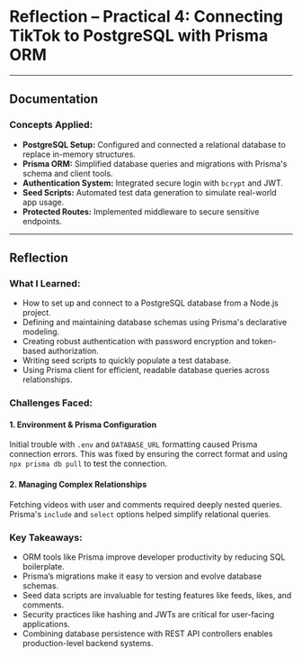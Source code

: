# Reflection – Practical 4: Connecting TikTok to PostgreSQL with Prisma ORM

---

## Documentation

### Concepts Applied:

* **PostgreSQL Setup:** Configured and connected a relational database to replace in-memory structures.
* **Prisma ORM:** Simplified database queries and migrations with Prisma's schema and client tools.
* **Authentication System:** Integrated secure login with `bcrypt` and JWT.
* **Seed Scripts:** Automated test data generation to simulate real-world app usage.
* **Protected Routes:** Implemented middleware to secure sensitive endpoints.

---

## Reflection

### What I Learned:

* How to set up and connect to a PostgreSQL database from a Node.js project.
* Defining and maintaining database schemas using Prisma's declarative modeling.
* Creating robust authentication with password encryption and token-based authorization.
* Writing seed scripts to quickly populate a test database.
* Using Prisma client for efficient, readable database queries across relationships.

### Challenges Faced:

#### 1. Environment & Prisma Configuration

Initial trouble with `.env` and `DATABASE_URL` formatting caused Prisma connection errors. This was fixed by ensuring the correct format and using `npx prisma db pull` to test the connection.


#### 2. Managing Complex Relationships

Fetching videos with user and comments required deeply nested queries. Prisma's `include` and `select` options helped simplify relational queries.


### Key Takeaways:

* ORM tools like Prisma improve developer productivity by reducing SQL boilerplate.
* Prisma’s migrations make it easy to version and evolve database schemas.
* Seed data scripts are invaluable for testing features like feeds, likes, and comments.
* Security practices like hashing and JWTs are critical for user-facing applications.
* Combining database persistence with REST API controllers enables production-level backend systems.


